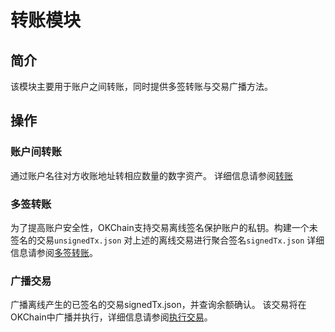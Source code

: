 # 转账模块

## 简介

该模块主要用于账户之间转账，同时提供多签转账与交易广播方法。

## 操作

### 账户间转账
通过账户名往对方收账地址转相应数量的数字资产。
详细信息请参阅[转账](../getting-start/command/send.html#id1)

### 多签转账
为了提高账户安全性，OKChain支持交易离线签名保护账户的私钥。构建一个未签名的交易```unsignedTx.json```
对上述的离线交易进行聚合签名```signedTx.json```
详细信息请参阅[多签转账](../getting-start/command/send.html#id4)。

### 广播交易
广播离线产生的已签名的交易signedTx.json，并查询余额确认。
该交易将在OKChain中广播并执行，详细信息请参阅[执行交易](../getting-start/command/send.html#signedtx-json)。
